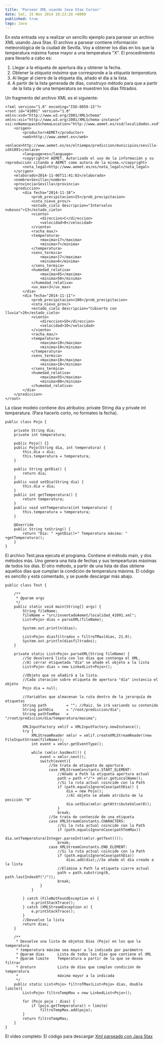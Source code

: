 ```yaml
---
title: 'Parsear XML usando Java Stax Cursor'
date: Sat, 15 Nov 2014 10:23:28 +0000
published: true
tags: Java
---
```


En esta entrada voy a realizar un sencillo ejemplo para parsear un archivo XML usando Java Stax. El archivo a parsear contiene información meteorológica de la ciudad de Sevilla. Voy a obtener los días en los que la temperatura máxima fuese mayor a una temperatura "X". El procedimiento para llevarlo a cabo es:

1.  Llegar a la etiqueta de apertura día y obtener la fecha.
2.  Obtener la _etiqueta máxima_ que corresponde a la _etiqueta temperatura._
3.  Al llegar al cierre de la etiqueta día, añado el día a la lista.
4.  A partir de la lista generada de días, construyo método para que a partir de la lista y de una temperatura se muestren los días filtrados.

Un fragmento del archivo XML es el siguiente:

```
<?xml version="1.0" encoding="ISO-8859-15"?>
<root id="41091" version="1.0" xmlns:xsd="http://www.w3.org/2001/XMLSchema" xmlns:xsi="http://www.w3.org/2001/XMLSchema-instance" xsi:noNamespaceSchemaLocation="http://www.aemet.es/xsd/localidades.xsd">
	<origen>
		<productor>AEMET</productor>
		<web>http://www.aemet.es</web>
		<enlace>http://www.aemet.es/es/eltiempo/prediccion/municipios/sevilla-id41091</enlace>
		<language>es</language>
		<copyright>© AEMET. Autorizado el uso de la información y su reproducción citando a AEMET como autora de la misma.</copyright>
		<nota_legal>http://www.aemet.es/es/nota_legal</nota_legal>
	</origen>
	<elaborado>2014-11-06T11:41:02</elaborado>
	<nombre>Sevilla</nombre>
	<provincia>Sevilla</provincia>
	<prediccion>
		<dia fecha="2014-11-10">
			<prob_precipitacion>25</prob_precipitacion>
			<cota_nieve_prov/>
			<estado_cielo descripcion="Intervalos nubosos">13</estado_cielo>
			<viento>
				<direccion>C</direccion>
				<velocidad>0</velocidad>
			</viento>
			<racha_max/>
			<temperatura>
				<maxima>17</maxima>
				<minima>7</minima>
			</temperatura>
			<sens_termica>
				<maxima>17</maxima>
				<minima>6</minima>
			</sens_termica>
			<humedad_relativa>
				<maxima>85</maxima>
				<minima>50</minima>
			</humedad_relativa>
			<uv_max>3</uv_max>
		</dia>
		<dia fecha="2014-11-11">
			<prob_precipitacion>100</prob_precipitacion>
			<cota_nieve_prov/>
			<estado_cielo descripcion="Cubierto con lluvia">26</estado_cielo>
			<viento>
				<direccion>SO</direccion>
				<velocidad>10</velocidad>
			</viento>
			<racha_max/>
			<temperatura>
				<maxima>18</maxima>
				<minima>10</minima>
			</temperatura>
			<sens_termica>
				<maxima>18</maxima>
				<minima>10</minima>
			</sens_termica>
			<humedad_relativa>
				<maxima>95</maxima>
				<minima>80</minima>
			</humedad_relativa>
		</dia>
	</prediccion>
</root>
```

La clase modelo contiene dos atributos: private String dia y private int temperatura. (Para hacerlo corto, no formateo la fecha).

```
public class Pojo {

	private String dia;
	private int temperatura;
	
	public Pojo() {}
	public Pojo(String dia, int temperatura) {
		this.dia = dia;
		this.temperatura = temperatura;
	}
	
	public String getDia() {
		return dia;
	}
	public void setDia(String dia) {
		this.dia = dia;
	}
	public int getTemperatura() {
		return temperatura;
	}
	public void setTemperatura(int temperatura) {
		this.temperatura = temperatura;
	}
	
	@Override
	public String toString() {
		return "Dia: " +getDia()+" Temperatura máxima: " +getTemperatura();
	}
}
```

El archivo Test.java ejecuta el programa. Contiene el método main, y dos métodos más. Uno genera una lista de fechas y sus tempearturas máximas de todos los días. El otro método, a partir de una lista de días obtiene aquellos días que cumplan la condición de temperatura máxima. El código es sencillo y está comentado, y se puede descargar más abajo.

```
public class Test {

	/**
	 * @param args
	 */
	public static void main(String[] args) {
		String fileName;
		fileName = "src/inventadoAemet/localidad_41091.xml";
		List<Pojo> dias = parseXML(fileName);
		
		System.out.println(dias);
		
		List<Pojo> diasfiltrados = filtroTMax(dias, 21.0);
		System.out.println(diasfiltrados);		
	}

	private static List<Pojo> parseXML(String fileName) {
		//Se devolverá lista con los días que contenga el XML.
		//Al cerrar etiquetada "día" se añade el objeto a la lista
		List<Pojo> dias = new LinkedList<Pojo>();
		
		//Objeto que se añadirá a la lista.
		//Cada iteración sobre etiqueta de apertura "día" instancia el objeto
		Pojo dia = null;
		
		//Variables que almacenan la ruta dentro de la jerarquía de etiquetas
		String path			= ""; //Raiz. Se irá variando su contenido
		String pathDia		= "/root/prediccion/dia";
		String pathTemMax	= "/root/prediccion/dia/temperatura/maxima";
		
		XMLInputFactory xmlif = XMLInputFactory.newInstance();
		try {
			XMLStreamReader xmlsr = xmlif.createXMLStreamReader(new FileInputStream(fileName));
			int event = xmlsr.getEventType();
			
			while (xmlsr.hasNext()) {
				event = xmlsr.next();
				switch(event){
					//Se trata de etiqueta de apertura
					case XMLStreamConstants.START_ELEMENT:
						//Añade a Path la etiqueta apertura actual
						path = path +"/"+ xmlsr.getLocalName();
						//Si la ruta actual coincide con la Path
						if (path.equalsIgnoreCase(pathDia)) {
							dia = new Pojo();
							//Al objeto se añade atributo de la posición "0"
							dia.setDia(xmlsr.getAttributeValue(0));
						}
						break;
					//Se trata de contenido de una etiqueta
					case XMLStreamConstants.CHARACTERS:
						//Si la ruta actual coincide con la Path
						if (path.equalsIgnoreCase(pathTemMax))
							dia.setTemperatura(Integer.parseInt(xmlsr.getText()));
						break;
					case XMLStreamConstants.END_ELEMENT:
						//Si la ruta actual coincide con la Path
						if (path.equalsIgnoreCase(pathDia))
							dias.add(dia);//Se añade el día creado a la lista
						//Elimina a Path la etiqueta cierre actual
						path = path.substring(0, path.lastIndexOf("/"));
						break;
				}				
			}

		} catch (FileNotFoundException e) {
			e.printStackTrace();
		} catch (XMLStreamException e) {
			e.printStackTrace();
		}
		//Devuelve la lista
		return dias;
	}
	
	/**
	 * Devuelve una lista de objetos Días (Pojo) en los que la temperatura
	 * temperatura máxima sea mayor a la indicada por parámetro
	 * @param dias		Lista de todos los días que contiene el XML
	 * @param limite	Temperatura a partir de la que se desea filtrar
	 * @return			Lista de días que complen condición de temperatura
	 * 					máxima mayor a la indicada
	 */
	public static List<Pojo> filtroTMax(List<Pojo> dias, double limite){
		List<Pojo> filtroTempMax = new LinkedList<Pojo>();

		for (Pojo pojo : dias) {
			if (pojo.getTemperatura() > limite)
				filtroTempMax.add(pojo);
		}
		return filtroTempMax;
	}
}
```

El vídeo completo: El código para descargar [Xml parseado con Java Stax](https://db.tt/SMYeYC6o "Código Xml parseado con Java Stax")